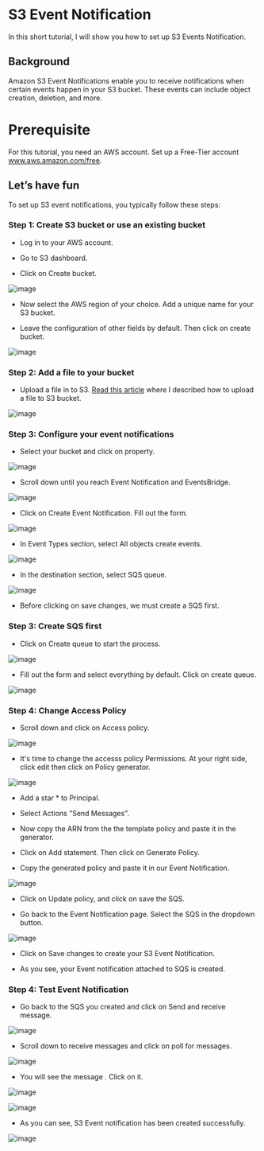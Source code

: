 # S3 Event Notification

In this short tutorial, I will show you how to set up S3 Events Notification. 

## Background

Amazon S3 Event Notifications enable you to receive notifications when certain events happen in your S3 bucket. These events can include object creation, deletion, and more. 

# Prerequisite

For this tutorial, you need an AWS account. Set up a Free-Tier account www.aws.amazon.com/free.


## Let’s have fun 

To set up S3 event notifications, you typically follow these steps: 


### Step 1: Create S3 bucket or use an existing bucket

- Log in to your AWS account.

- Go to S3 dashboard. 

- Click on Create bucket. 

![image](https://github.com/djcloudking/aws-skills-challenges/assets/122766532/0ba3aaa8-eb57-4d6d-b21f-af26b3590172)


- Now select the AWS region of your choice. Add a unique name for your S3 bucket. 

- Leave the configuration of other fields by default. Then click on create bucket. 


![image](https://github.com/djcloudking/aws-skills-challenges/assets/122766532/ff68fa75-fb93-4ec3-8aca-afec5b473b29)
 

### Step 2: Add a file to your bucket

- Upload a file in to S3. [Read this article](https://medium.com/@djakkone/aws-skills-challenge-2-storage-s3-16025c21c9b2) where I described how to upload a file to S3 bucket. 


![image](https://github.com/djcloudking/aws-skills-challenges/assets/122766532/3e964e56-f26f-4633-9896-45dfdc0e48f7)

 
### Step 3: Configure your event notifications

- Select your bucket and click on property. 


![image](https://github.com/djcloudking/aws-skills-challenges/assets/122766532/77423b9e-3a45-484e-8d84-b58bf88ba340)

 
- Scroll down until you reach Event Notification and EventsBridge.

 
![image](https://github.com/djcloudking/aws-skills-challenges/assets/122766532/0058ca0a-9098-401e-8585-fe741c4ab9ce)

 
- Click on Create Event Notification. Fill out the form. 


![image](https://github.com/djcloudking/aws-skills-challenges/assets/122766532/93d0f75c-038d-48c7-b64a-ba013618c04b)


- In Event Types section, select All objects create events. 


![image](https://github.com/djcloudking/aws-skills-challenges/assets/122766532/2252c21b-9c97-4949-9cd4-734f2ffec3fc)


- In the destination section, select SQS queue. 


![image](https://github.com/djcloudking/aws-skills-challenges/assets/122766532/0b7804c4-c0d0-4fa4-8602-b9ba8c17f894)

 
- Before clicking on save changes, we must create a SQS first. 


### Step 3: Create SQS first

- Click on Create queue to start the process.

 
![image](https://github.com/djcloudking/aws-skills-challenges/assets/122766532/64a3ce9b-81a6-4b06-96b4-9f3202734dd4)


- Fill out the form and select everything by default. Click on create queue.


![image](https://github.com/djcloudking/aws-skills-challenges/assets/122766532/ca602fb1-a8df-4a49-ae02-372cadd1de05)


### Step 4: Change Access Policy

- Scroll down and click on Access policy.


![image](https://github.com/djcloudking/aws-skills-challenges/assets/122766532/98419fca-16f8-4f7b-afd2-f3981bc2134e)

 
- It's time to change the accesss policy Permissions. At your right side, click edit then click on Policy generator.

 
![image](https://github.com/djcloudking/aws-skills-challenges/assets/122766532/6005dfc7-16ca-412e-a6a8-3427fb9713ef)


- Add a star * to Principal. 

- Select Actions "Send Messages".

- Now copy the ARN from the the template policy and paste it in the generator. 

- Click on Add statement. Then click on Generate Policy.
 
- Copy the generated policy and paste it in our Event Notification. 


![image](https://github.com/djcloudking/aws-skills-challenges/assets/122766532/30c126f0-e9cc-4c63-af92-c41824ab149c)

 
- Click on Update policy, and click on save the SQS. 

- Go back to the Event Notification page. Select the SQS in the dropdown button. 


![image](https://github.com/djcloudking/aws-skills-challenges/assets/122766532/865fff88-9c1e-4fc2-b892-75a528a8b74d)


- Click on Save changes to create your S3 Event Notification.

- As you see, your Event notification attached to SQS is created. 


### Step 4: Test Event Notification

- Go back to the SQS you created and click on Send and receive message.


![image](https://github.com/djcloudking/aws-skills-challenges/assets/122766532/617805b6-0a24-4fc8-a129-c03d5a586885)

 
- Scroll down to receive messages and click on poll for messages.

 
![image](https://github.com/djcloudking/aws-skills-challenges/assets/122766532/cd822a39-d14c-4bfa-94ad-7a6ca1031ae0)


- You will see the message . Click on it.
 

![image](https://github.com/djcloudking/aws-skills-challenges/assets/122766532/9251103f-081a-48f7-9208-ea635de9f0e8)

![image](https://github.com/djcloudking/aws-skills-challenges/assets/122766532/b04cd156-3122-477e-afb0-759cc5abbf4a)
 

- As you can see, S3 Event notification has been created successfully.


![image](https://github.com/djcloudking/aws-skills-challenges/assets/122766532/10abde94-b727-4711-8096-84c031a9ab3c)

